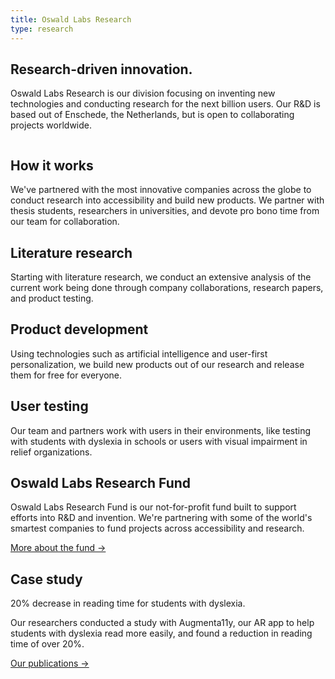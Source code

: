 ```yaml
---
title: Oswald Labs Research
type: research
---
```


<section class="hero big-image">
    <div class="container">
        <div class="row">
            <div class="col-md-6">
				<h1>Research-driven innovation.</h1>
				<p class="intro-para">Oswald Labs Research is our division focusing on inventing new technologies and conducting research for the next billion users. Our R&amp;D is based out of Enschede, the Netherlands, but is open to collaborating projects worldwide.</p>
			</div>
            <div class="col-md-6 text-right">
                <img alt="" src="/images/illustrations/research.svg">
            </div>
        </div>
    </div>
</section>
<section>
    <div class="container">
        <div class="row">
            <div class="col-md-6 mb-5">
                <h2 class="subheading-3">How it works</h2>
                <p>We've partnered with the most innovative companies across the globe to conduct research into accessibility and build new products. We partner with thesis students, researchers in universities, and devote pro bono time from our team for collaboration.</p>
            </div>
        </div>
        <div class="row pt-5">
            <div class="col-md-4 mb-5 mb-md-0">
                <i class="fas fa-book-reader fa-2x text-muted mb-4"></i>
                <h2 class="subheading-2">Literature research</h2>
                <p>Starting with literature research, we conduct an extensive analysis of the current work being done through company collaborations, research papers, and product testing.</p>
            </div>
            <div class="col-md-4 mb-5 mb-md-0">
                <i class="fas fa-tools fa-2x text-muted mb-4"></i>
                <h2 class="subheading-2">Product development</h2>
                <p>Using technologies such as artificial intelligence and user-first personalization, we build new products out of our research and release them for free for everyone.</p>
            </div>
            <div class="col-md-4">
                <i class="fas fa-users fa-2x text-muted mb-4"></i>
                <h2 class="subheading-2">User testing</h2>
                <p>Our team and partners work with users in their environments, like testing with students with dyslexia in schools or users with visual impairment in relief organizations.</p>
            </div>
        </div>
    </div>
</section>
<section class="bg-light-1">
    <div class="container">
        <div class="row">
            <div class="col-md-6">
                <h2>Oswald Labs Research Fund</h2>
                <p>Oswald Labs Research Fund is our not-for-profit fund built to support efforts into R&D and invention. We're partnering with some of the world's smartest companies to fund projects across accessibility and research.</p>
                <div>
                    <a class="btn btn-primary" href="/research/fund/">More about the fund &rarr;</a>
                </div>
            </div>
            <div class="col-md-6">
                <img class="hero-image" alt="" src="/images/mockups/augmenta11y.png">
            </div>
        </div>
    </div>
</section>
<section>
    <div class="container">
        <div class="row">
            <div class="col-md-6">
                <h2 class="subheading">Case study</h2>
                <div class="display-n">20% decrease in reading time for students with dyslexia.</div>
                <p class="intro-para">Our researchers conducted a study with Augmenta11y, our AR app to help students with dyslexia read more easily, and found a reduction in reading time of over 20%.</p>
                <div>
                    <a class="btn btn-outline-primary" href="/research/publications/">Our publications &rarr;</a>
                </div>
            </div>
        </div>
    </div>
</section>